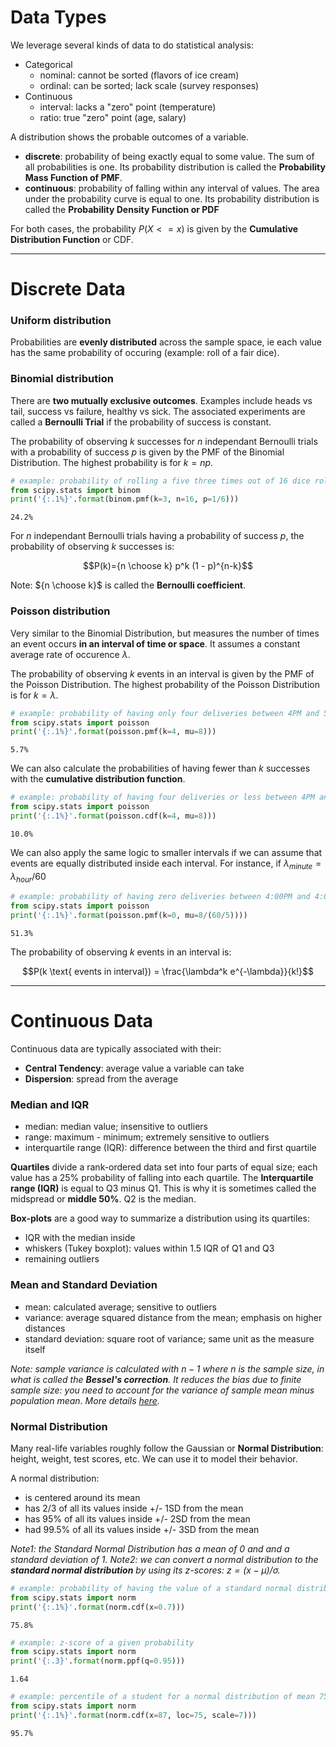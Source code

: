 # Data Types

We leverage several kinds of data to do statistical analysis:

+ Categorical
    + nominal: cannot be sorted (flavors of ice cream)
    + ordinal: can be sorted; lack scale (survey responses)
+ Continuous
    + interval: lacks a "zero" point (temperature)
    + ratio: true "zero" point (age, salary)

A distribution shows the probable outcomes of a variable.
+ **discrete**: probability of being exactly equal to some value. The sum of all probabilities is one. Its probability distribution is called the **Probability Mass Function of PMF**.
+ **continuous**: probability of falling within any interval of values. The area under the probability curve is equal to one. Its probability distribution is called the **Probability Density Function or PDF**

For both cases, the probability $P(X<=x)$ is given by the **Cumulative Distribution Function** or CDF.

___

# Discrete Data

### Uniform distribution

Probabilities are **evenly distributed** across the sample space, ie each value has the same probability of occuring (example: roll of a fair dice).

### Binomial distribution

There are **two mutually exclusive outcomes**. Examples include heads vs tail, success vs failure, healthy vs sick. The associated experiments are called a **Bernoulli Trial** if the probability of success is constant.

The probability of observing $k$ successes for $n$ independant Bernoulli trials with a probability of success $p$ is given by the PMF of the Binomial Distribution. The highest probability is for $k = n p$.


```python
# example: probability of rolling a five three times out of 16 dice rolls
from scipy.stats import binom
print('{:.1%}'.format(binom.pmf(k=3, n=16, p=1/6)))
```

    24.2%
    

For $n$ independant Bernoulli trials having a probability of success $p$, the probability of observing $k$ successes is:

$$P(k)={n \choose k} p^k (1 - p)^{n-k}$$

Note: ${n \choose k}$ is called the **Bernoulli coefficient**.

### Poisson distribution

Very similar to the Binomial Distribution, but measures the number of times an event occurs **in an interval of time or space**. It assumes a constant average rate of occurence $\lambda$.

The probability of observing $k$ events in an interval is given by the PMF of the Poisson Distribution. The highest probability of the Poisson Distribution is for $k = \lambda$.


```python
# example: probability of having only four deliveries between 4PM and 5PM this friday when the average is 8
from scipy.stats import poisson
print('{:.1%}'.format(poisson.pmf(k=4, mu=8)))
```

    5.7%
    

We can also calculate the probabilities of having fewer than $k$ successes with the **cumulative distribution function**.


```python
# example: probability of having four deliveries or less between 4PM and 5PM this friday when the average is 8
from scipy.stats import poisson
print('{:.1%}'.format(poisson.cdf(k=4, mu=8)))
```

    10.0%
    

We can also apply the same logic to smaller intervals if we can assume that events are equally distributed inside each interval. For instance, if $\lambda_{minute} = \lambda_{hour} / 60$


```python
# example: probability of having zero deliveries between 4:00PM and 4:05PM this friday when the hourly average is 8
from scipy.stats import poisson
print('{:.1%}'.format(poisson.pmf(k=0, mu=8/(60/5))))
```

    51.3%
    

The probability of observing $k$ events in an interval is:

$$P(k \text{ events in interval}) = \frac{\lambda^k e^{-\lambda}}{k!}$$

___

#  Continuous Data

Continuous data are typically associated with their:

+ **Central Tendency**: average value a variable can take
+ **Dispersion**: spread from the average

### Median and IQR

+ median: median value; insensitive to outliers
+ range: maximum - minimum; extremely sensitive to outliers
+ interquartile range (IQR): difference between the third and first quartile

**Quartiles** divide a rank-ordered data set into four parts of equal size; each value has a 25% probability of falling into each quartile. The **Interquartile range (IQR)** is equal to Q3 minus Q1. This is why it is sometimes called the midspread or **middle 50%**. Q2 is the median.
    
**Box-plots** are a good way to summarize a distribution using its quartiles:

+ IQR with the median inside
+ whiskers (Tukey boxplot): values within 1.5 IQR of Q1 and Q3
+ remaining outliers

### Mean and Standard Deviation

+ mean: calculated average; sensitive to outliers
+ variance: average squared distance from the mean; emphasis on higher distances
+ standard deviation: square root of variance; same unit as the measure itself


_Note: sample variance is calculated with $n-1$ where $n$ is the sample size, in what is called the **Bessel's correction**. It reduces the bias due to finite sample size: you need to account for the variance of sample mean minus population mean. More details [here](https://en.wikipedia.org/wiki/Bessel%27s_correction)._

### Normal Distribution

Many real-life variables roughly follow the Gaussian or **Normal Distribution**: height, weight, test scores, etc. We can use it to model their behavior.

A normal distribution:
+ is centered around its mean
+ has 2/3 of all its values inside +/- 1SD from the mean
+ has 95% of all its values inside +/- 2SD from the mean
+ had 99.5% of all its values inside +/- 3SD from the mean

_Note1: the Standard Normal Distribution has a mean of 0 and and a standard deviation of 1._
_Note2: we can convert a normal distribution to the **standard normal distribution** by using its z-scores: $z = (x - \mu) / \sigma$._


```python
# example: probability of having the value of a standard normal distribution below z
from scipy.stats import norm
print('{:.1%}'.format(norm.cdf(x=0.7)))
```

    75.8%
    


```python
# example: z-score of a given probability
from scipy.stats import norm
print('{:.3}'.format(norm.ppf(q=0.95)))
```

    1.64
    


```python
# example: percentile of a student for a normal distribution of mean 75 and sd 7
from scipy.stats import norm
print('{:.1%}'.format(norm.cdf(x=87, loc=75, scale=7)))
```

    95.7%
    
